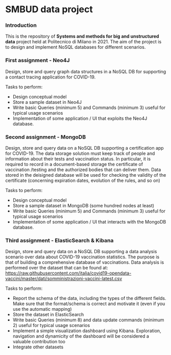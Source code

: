 # SMBUD data project
### Introduction
This is the repository of **Systems and methods for big and unstructured data** project held at Politecnico
di Milano in 2021. The aim of the project is to design and implement NoSQL databases for different scenarios.
### First assignment - Neo4J
Design, store and query graph data structures in a NoSQL DB for supporting a contact tracing application for
COVID-19.

Tasks to perform:
- Design conceptual model 
- Store a sample dataset in Neo4J
- Write basic Queries (minimum 5) and Commands (minimum 3) useful for typical usage scenarios
- Implementation of some application / UI that exploits the Neo4J database.
### Second assignment - MongoDB
Design, store and query data on a NoSQL DB supporting a certification app for COVID-19.
The data storage solution must keep track of people and information about their tests and vaccination status.
In particular, it is required to record in a document-based storage the certificate of vaccination /testing and the
authorized bodies that can deliver them.
Data stored in the deisigned database will be used for checking the validity of the certificate (concerning expiration dates, evolution
of the rules, and so on)

Tasks to perform:
- Design conceptual model
- Store a sample dataset in MongoDB (some hundred nodes at least)
- Write basic Queries (minimum 5) and Commands (minimum 3) useful for typical usage scenarios
- Implementation of some application / UI that interacts with the MongoDB database.


### Third assignment - ElasticSearch & Kibana
Design, store and query data on a NoSQL DB supporting a data analysis scenario over data about
COVID-19 vaccination statistics. The purpose is that of building a comprehensive database of vaccinations.
Data analysis is performed over the dataset that can be found at:
https://raw.githubusercontent.com/italia/covid19-opendata-vaccini/master/dati/somministrazioni-vaccini-latest.csv

Tasks to perform:
- Report the schema of the data, including the types of the different fields. Make sure that the format/schema
is correct and motivate it (even if you use the automatic mapping)
- Store the dataset in ElasticSearch
- Write basic Queries (minimum 8) and data update commands (minimum 2) useful for typical usage
scenarios
- Implement a simple visualization dashboard using Kibana. Exploration, navigation and dynamicity of the
dashboard will be considered a valuable contribution too
- Integrate other datasets
